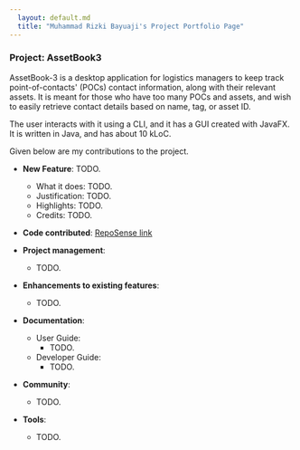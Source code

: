 ```yaml
---
  layout: default.md
  title: "Muhammad Rizki Bayuaji's Project Portfolio Page"
---
```


### Project: AssetBook3

AssetBook-3 is a desktop application for logistics managers to keep track point-of-contacts' (POCs) contact information, along with their relevant assets. It is meant for those who have too many POCs and assets, and wish to easily retrieve contact details based on name, tag, or asset ID.

The user interacts with it using a CLI, and it has a GUI created with JavaFX. It is written in Java, and has about 10 kLoC.

Given below are my contributions to the project.

* **New Feature**: TODO.
  * What it does: TODO.
  * Justification: TODO.
  * Highlights: TODO.
  * Credits: TODO.

* **Code contributed**: [RepoSense link]()

* **Project management**:
  * TODO.

* **Enhancements to existing features**:
  * TODO.

* **Documentation**:
  * User Guide:
    * TODO.
  * Developer Guide:
    * TODO.

* **Community**:
  * TODO.

* **Tools**:
  * TODO.
